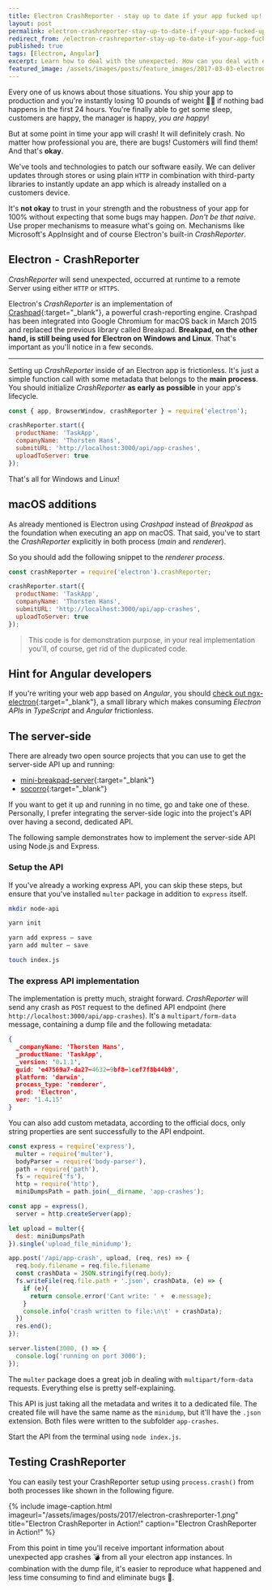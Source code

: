 ```yaml
---
title: Electron CrashReporter - stay up to date if your app fucked up!
layout: post
permalink: electron-crashreporter-stay-up-to-date-if-your-app-fucked-up
redirect_from: /electron-crashreporter-stay-up-to-date-if-your-app-fucked-up-3e9a989cd0a0
published: true
tags: [Electron, Angular]
excerpt: Learn how to deal with the unexpected. How can you deal with errors once you've shipped your Electron application. This post explains how to setup and use CrashPad on all platforms
featured_image: /assets/images/posts/feature_images/2017-03-03-electron-crashreporter-stay-up-to-date-if-your-app-fucked-up.jpg
---
```

Every one of us knows about those situations. You ship your app to production and you're instantly losing 10 pounds of weight 💪🏼 if nothing bad happens in the first 24 hours. You're finally able to get some sleep, customers are happy, the manager is happy, *you are happy*!

But at some point in time your app will crash! It will definitely crash. No matter how professional you are, there are bugs! Customers will find them! And that's **okay**.

We've tools and technologies to patch our software easily. We can deliver updates through stores or using plain `HTTP` in combination with third-party libraries to instantly update an app which is already installed on a customers device.

It's **not okay** to trust in your strength and the robustness of your app for 100% without expecting that some bugs may happen. *Don't be that naive*. Use proper mechanisms to measure what's going on. Mechanisms like Microsoft's AppInsight and of course Electron's built-in *CrashReporter*.

## Electron  -  CrashReporter

*CrashReporter* will send unexpected, occurred at runtime to a remote Server using either `HTTP` or `HTTPS`.

Electron's *CrashReporter* is an implementation of [Crashpad](https://chromium.googlesource.com/crashpad/crashpad/+/master/README.md){:target="_blank"}, a powerful crash-reporting engine. Crashpad has been integrated into Google Chromium for macOS back in March 2015 and replaced the previous library called Breakpad. **Breakpad, on the other hand, is still being used for Electron on Windows and Linux**. That's important as you'll notice in a few seconds.

----

Setting up *CrashReporter* inside of an Electron app is frictionless. It's just a simple function call with some metadata that belongs to the **main process**. You should initialize *CrashReporter* **as early as possible** in your app's lifecycle.

```javascript
const { app, BrowserWindow, crashReporter } = require('electron');

crashReporter.start({
  productName: 'TaskApp',
  companyName: 'Thorsten Hans',
  submitURL: 'http://localhost:3000/api/app-crashes',
  uploadToServer: true
});

```

That's all for Windows and Linux!

## macOS additions
As already mentioned is Electron using *Crashpad* instead of *Breakpad* as the foundation when executing an app on macOS. That said, you've to start the *CrashReporter* explicitly in both process (*main* and *renderer*).

So you should add the following snippet to the *renderer process*.

```javascript
const crashReporter = require('electron').crashReporter;

crashReporter.start({
  productName: 'TaskApp',
  companyName: 'Thorsten Hans',
  submitURL: 'http://localhost:3000/api/app-crashes',
  uploadToServer: true
});

```

> This code is for demonstration purpose, in your real implementation you'll, of course, get rid of the duplicated code.

## Hint for Angular developers

If you're writing your web app based on *Angular*, you should [check out ngx-electron](https://www.npmjs.com/package/ngx-electron){:target="_blank"}, a small library which makes consuming *Electron APIs* in *TypeScript* and *Angular* frictionless.

## The server-side
There are already two open source projects that you can use to get the server-side API up and running:

 * [mini-breakpad-server](https://github.com/electron/mini-breakpad-server){:target="_blank"}
 * [socorro](https://github.com/mozilla/socorro){:target="_blank"}

If you want to get it up and running in no time, go and take one of these. Personally, I prefer integrating the server-side logic into the project's API over having a second, dedicated API.

The following sample demonstrates how to implement the server-side API using Node.js and Express.

### Setup the API

If you've already a working express API, you can skip these steps, but ensure that you've installed `multer` package in addition to `express` itself.

```bash
mkdir node-api

yarn init

yarn add express — save
yarn add multer — save

touch index.js

```

### The express API implementation
The implementation is pretty much, straight forward. *CrashReporter* will send any crash as `POST` request to the defined API endpoint (here `http://localhost:3000/api/app-crashes`). It's a `multipart/form-data` message, containing a dump file and the following metadata:

```json
{ 
  _companyName: 'Thorsten Hans',
  _productName: 'TaskApp',
  _version: '0.1.1',
  guid: 'e47569a7-da27–4632–9bf8–1cef7f8b44b9',
  platform: 'darwin',
  process_type: 'renderer',
  prod: 'Electron',
  ver: '1.4.15'
}

```

You can also add custom metadata, according to the official docs, only string properties are sent successfully to the API endpoint.

```javascript
const express = require('express'),
  multer = require('multer'),
  bodyParser = require('body-parser'),
  path = require('path'),
  fs = require('fs'),
  http = require('http'),
  miniDumpsPath = path.join(__dirname, 'app-crashes');

const app = express(),
  server = http.createServer(app);

let upload = multer({
  dest: miniDumpsPath
}).single('upload_file_minidump');

app.post('/api/app-crash', upload, (req, res) => {
  req.body.filename = req.file.filename
  const crashData = JSON.stringify(req.body);
  fs.writeFile(req.file.path + '.json', crashData, (e) => {
    if (e){
      return console.error('Cant write: ' +  e.message);
    }
    console.info('crash written to file:\n\t' + crashData);
  })
  res.end();
});

server.listen(3000, () => {
  console.log('running on port 3000');
});

```

The `multer` package does a great job in dealing with `multipart/form-data` requests. Everything else is pretty self-explaining. 

This API is just taking all the metadata and writes it to a dedicated file. The created file will have the same name as the `minidump`, but it'll have the `.json` extension. Both files were written to the subfolder `app-crashes`.

Start the API from the terminal using `node index.js`.

## Testing CrashReporter

You can easily test your CrashReporter setup using `process.crash()` from both processes like shown in the following figure.

{% include image-caption.html imageurl="/assets/images/posts/2017/electron-crashreporter-1.png" 
title="Electron CrashReporter in Action!" caption="Electron CrashReporter in Action!" %}

From this point in time you'll receive important information about unexpected app crashes 💣 from all your electron app instances. In combination with the dump file, it's easier to reproduce what happened and less time consuming to find and eliminate bugs 🚀. 
